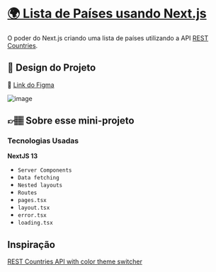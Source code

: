 # [🌍 Lista de Países usando Next.js](https://codante.io/mini-projetos/lista-de-paises-nextjs)

O poder do Next.js criando uma lista de países utilizando a API [REST Countries](https://restcountries.com/).

## 

## 🎨 Design do Projeto

🔗 [Link do Figma](https://www.figma.com/file/suvmja6210ggZOO6Cpehjl/Mini-Projetos---Codante.io?type=design&node-id=1316-4&t=b5wBErhDdCzTdDl6-0)

![image](https://github.com/codante-io/mp-lista-de-paises-next/assets/6475893/5f35397c-f71e-4319-90b1-2ba970600a88)

## 👉🏽 Sobre esse mini-projeto
### Tecnologias Usadas
**NextJS 13**

- `Server Components`
- `Data fetching`
- `Nested layouts`
- `Routes`
- `pages.tsx`
- `layout.tsx`
- `error.tsx`
- `loading.tsx`

## Inspiração
[REST Countries API with color theme switcher](https://www.frontendmentor.io/challenges/rest-countries-api-with-color-theme-switcher-5cacc469fec04111f7b848ca)

